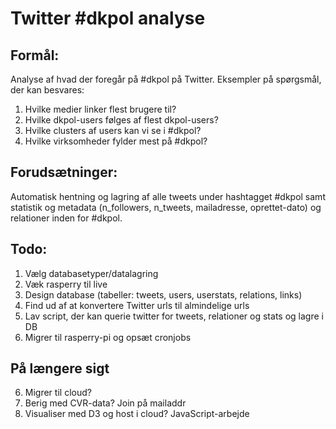 # Twitter #dkpol analyse

## Formål:

Analyse af hvad der foregår på #dkpol på Twitter. Eksempler på spørgsmål, der kan besvares:
1. Hvilke medier linker flest brugere til?
2. Hvilke dkpol-users følges af flest dkpol-users?
3. Hvilke clusters af users kan vi se i #dkpol?
4. Hvilke virksomheder fylder mest på #dkpol?

## Forudsætninger:

Automatisk hentning og lagring af alle tweets under hashtagget #dkpol samt statistik og metadata (n_followers, n_tweets, mailadresse, oprettet-dato) og relationer inden for #dkpol.


## Todo:

1. Vælg databasetyper/datalagring
2. Væk rasperry til live
3. Design database (tabeller: tweets, users, userstats, relations, links)
4. Find ud af at konvertere Twitter urls til almindelige urls
5. Lav script, der kan querie twitter for tweets, relationer og stats og lagre i DB
6. Migrer til rasperry-pi og opsæt cronjobs

## På længere sigt
6. Migrer til cloud?
7. Berig med CVR-data? Join på mailaddr
8. Visualiser med D3 og host i cloud? JavaScript-arbejde
